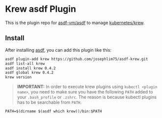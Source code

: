 # Krew asdf Plugin

This is the plugin repo for [asdf-vm/asdf](https://github.com/asdf-vm/asdf.git)
to manage [kubernetes/krew](https://krew.sigs.k8s.io/).

## Install

After installing [asdf](https://github.com/asdf-vm/asdf),
you can add this plugin like this:

```bash
asdf plugin-add krew https://github.com/josephlim75/asdf-krew.git
asdf list-all krew
asdf install krew 0.4.2
asdf global krew 0.4.2
krew version
`````

>**IMPORTANT:** 
In order to execute krew plugins using `kubectl <plugin name>`, you need to make sure you have the following `PATH` added to your `.bash_profile` or `.zshrc`.  The reason is because kubectl plugins has to be searchable from `PATH`.

```
PATH=$(dirname $(asdf which krew))/bin:$PATH
```

